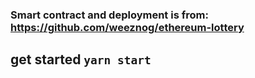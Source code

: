 ### Smart contract and deployment is from: https://github.com/weeznog/ethereum-lottery

## get started `yarn start`
